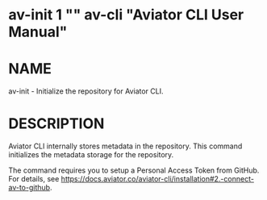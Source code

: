 # av-init 1 "" av-cli "Aviator CLI User Manual"

# NAME

av-init - Initialize the repository for Aviator CLI.

# DESCRIPTION

Aviator CLI internally stores metadata in the repository. This command
initializes the metadata storage for the repository.

The command requires you to setup a Personal Access Token from GitHub. For
details, see https://docs.aviator.co/aviator-cli/installation#2.-connect-av-to-github.
